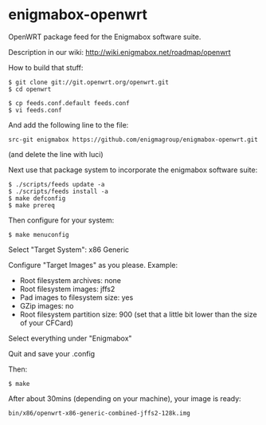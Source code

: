 enigmabox-openwrt
=================

OpenWRT package feed for the Enigmabox software suite.

Description in our wiki: http://wiki.enigmabox.net/roadmap/openwrt

How to build that stuff:

    $ git clone git://git.openwrt.org/openwrt.git
    $ cd openwrt

    $ cp feeds.conf.default feeds.conf
    $ vi feeds.conf

And add the following line to the file:

    src-git enigmabox https://github.com/enigmagroup/enigmabox-openwrt.git

(and delete the line with luci)

Next use that package system to incorporate the enigmabox software suite:

    $ ./scripts/feeds update -a
    $ ./scripts/feeds install -a
    $ make defconfig
    $ make prereq

Then configure for your system:

    $ make menuconfig

Select "Target System": x86 Generic

Configure "Target Images" as you please. Example:
* Root filesystem archives: none
* Root filesystem images: jffs2
* Pad images to filesystem size: yes
* GZip images: no
* Root filesystem partition size: 900 (set that a little bit lower than the size of your CFCard)

Select everything under "Enigmabox"

Quit and save your .config

Then:

    $ make

After about 30mins (depending on your machine), your image is ready:

    bin/x86/openwrt-x86-generic-combined-jffs2-128k.img


